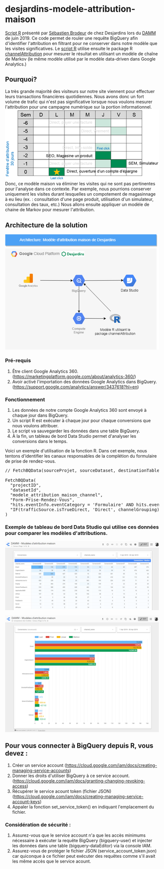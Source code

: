 # desjardins-modele-attribution-maison
[Script R](https://github.com/digital-analytics-quebec-canada/desjardins-modele-attribution-maison/blob/master/attribution-maison.R) présenté par [Sébastien Brodeur](https://www.linkedin.com/in/brodseba/) de chez Desjardins lors du [DAMM](https://www.linkedin.com/groups/3745656/) de juin 2019.  Ce code permet de rouler une requête BigQuery afin d'identifier l'attribution en filtrant pour ne conserver dans notre modèle que les visites significatives.  Le [script R](https://github.com/digital-analytics-quebec-canada/desjardins-modele-attribution-maison/blob/master/attribution-maison.R) utilise ensuite le package R [channelAttribution](https://cran.r-project.org/web/packages/ChannelAttribution/index.html) pour mesurer le résultat en utilisant un modèle de chaîne de Markov (le même modèle utilisé par le modèle data-driven dans Google Analytics.)

## Pourquoi?
La très grande majorité des visiteurs sur notre site viennent pour effectuer leurs transactions financières quotidiennes.  Nous avons donc un fort volume de trafic qui n'est pas significative lorsque nous voulons mesurer l'attribution pour une campagne numérique sur la portion informationnel.
![Multitudes de visites, mais seulement certaines sont pertinentes](https://github.com/digital-analytics-quebec-canada/desjardins-modele-attribution-maison/blob/master/attribution-maison-pourquoi.png)
Donc, ce modèle maison va éliminer les visites qui ne sont pas pertinentes pour l'analyse dans ce contexte.  Par exemple, nous pourrions conserver uniquement les visites durant lesquelles un compotement de magasinnage à eu lieu (ex. : consultation d'une page produit, utilisation d'un simulateur, consultation des taux, etc.)  Nous allons ensuite appliquer un modèle de chaine de Markov pour mesurer l'attribution.

## Architecture de la solution
![Architecture de la solution](https://github.com/digital-analytics-quebec-canada/desjardins-modele-attribution-maison/blob/master/Attribution-Maison.png)

### Pré-requis
1. Être client Google Analytics 360. (https://marketingplatform.google.com/about/analytics-360/)
2. Avoir activé l'importation des données Google Analytics dans BigQuery. (https://support.google.com/analytics/answer/3437618?hl=en)

### Fonctionnement
1. Les données de notre compte Google Analytics 360 sont envoyé à chaque jour dans BigQuery.
2. Un script R est exécuter à chaque jour pour chaque conversions que nous voulons attribuer.
3. Le script va sauvegarder les données dans une table BigQuery.
4. À la fin, un tableau de bord Data Studio permet d'analyser les conversions dans le temps.

Voici un exemple d'utilisation de la fonction R. Dans cet exemple, nous tentons d'identifier les canaux responsables de la complétion du formulaire de prise de rendez-vous.
<pre>
// FetchBQData(sourceProjet, sourceDataset, destinationTable, conversionID, conversionSQL, itemsSQL, window)

FetchBQData(
  "projectID",
  "datasetId",
  "modele_attribution_maison_channel",
  "Form-Prise-Rendez-Vous",
  "hits.eventInfo.eventCategory = 'Formulaire' AND hits.eventInfo.eventAction = 'complete' AND hits.eventInfo.eventLabel = 'Prise de rendez-vous'",
  "IF(trafficSource.isTrueDirect, 'Direct', channelGrouping)"
)</pre>

### Exemple de tableau de bord Data Studio qui utilise ces données pour comparer les modèles d'attributions.
![Comparaison des divers modèles](https://github.com/digital-analytics-quebec-canada/desjardins-modele-attribution-maison/blob/master/attribution-maison-ds-2.png)

![Tableau sommaire des conversions par canaux](https://github.com/digital-analytics-quebec-canada/desjardins-modele-attribution-maison/blob/master/attribution-maison-ds-1.png)

## Pour vous connecter à BigQuery depuis R, vous devez :
1. Créer un service account (https://cloud.google.com/iam/docs/creating-managing-service-accounts)
2. Donner les droits d'utiliser BigQuery à ce service account. (https://cloud.google.com/iam/docs/granting-changing-revoking-access)
3. Récupérer le service acount token (fichier JSON) (https://cloud.google.com/iam/docs/creating-managing-service-account-keys)
4. Appaler la fonction set_service_token() en indiquant l'emplacement du fichier.

### Considération de sécurité :
1. Assurez-vous que le service account n'a que les accès minimums nécessaire à exécuter la requête BigQuery (bigquery-user) et injecter les données dans une table (bigquery-dataEditor) via la console IAM.
2. Assurez-vous de protéger le fichier JSON (service_account_token.json) car quiconque à ce fichier peut exécuter des requêtes comme s'il avait les même accès que le service acount.
